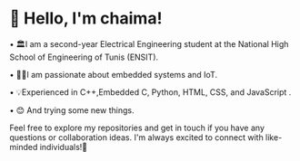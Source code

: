 
# 👋 Hello, I'm chaima!

•	🏛️I am a second-year Electrical Engineering student at the National High School of Engineering of Tunis (ENSIT). 

•	👩‍💻I am passionate about embedded systems and IoT.

•	💡Experienced in C++,Embedded C, Python, HTML, CSS, and JavaScript .

•	😊 And trying some new things.

Feel free to explore my repositories and get in touch if you have any questions or collaboration ideas. I'm always excited to connect with like-minded individuals!🤗
